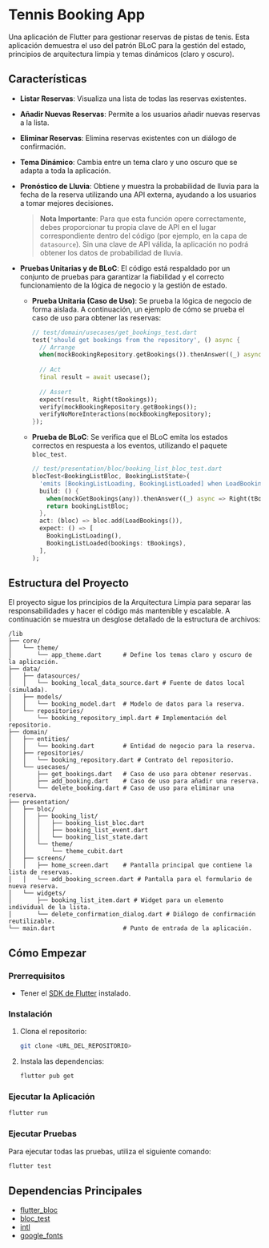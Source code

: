 # Tennis Booking App

Una aplicación de Flutter para gestionar reservas de pistas de tenis. Esta aplicación demuestra el uso del patrón BLoC para la gestión del estado, principios de arquitectura limpia y temas dinámicos (claro y oscuro).

## Características

- **Listar Reservas**: Visualiza una lista de todas las reservas existentes.
- **Añadir Nuevas Reservas**: Permite a los usuarios añadir nuevas reservas a la lista.
- **Eliminar Reservas**: Elimina reservas existentes con un diálogo de confirmación.
- **Tema Dinámico**: Cambia entre un tema claro y uno oscuro que se adapta a toda la aplicación.
- **Pronóstico de Lluvia**: Obtiene y muestra la probabilidad de lluvia para la fecha de la reserva utilizando una API externa, ayudando a los usuarios a tomar mejores decisiones.

  > **Nota Importante**: Para que esta función opere correctamente, debes proporcionar tu propia clave de API en el lugar correspondiente dentro del código (por ejemplo, en la capa de `datasource`). Sin una clave de API válida, la aplicación no podrá obtener los datos de probabilidad de lluvia.

- **Pruebas Unitarias y de BLoC**: El código está respaldado por un conjunto de pruebas para garantizar la fiabilidad y el correcto funcionamiento de la lógica de negocio y la gestión de estado.

  - **Prueba Unitaria (Caso de Uso)**: Se prueba la lógica de negocio de forma aislada. A continuación, un ejemplo de cómo se prueba el caso de uso para obtener las reservas:

    ```dart
    // test/domain/usecases/get_bookings_test.dart
    test('should get bookings from the repository', () async {
      // Arrange
      when(mockBookingRepository.getBookings()).thenAnswer((_) async => Right(tBookings));
      
      // Act
      final result = await usecase();
      
      // Assert
      expect(result, Right(tBookings));
      verify(mockBookingRepository.getBookings());
      verifyNoMoreInteractions(mockBookingRepository);
    });
    ```

  - **Prueba de BLoC**: Se verifica que el BLoC emita los estados correctos en respuesta a los eventos, utilizando el paquete `bloc_test`.

    ```dart
    // test/presentation/bloc/booking_list_bloc_test.dart
    blocTest<BookingListBloc, BookingListState>(
      'emits [BookingListLoading, BookingListLoaded] when LoadBookings is added.',
      build: () {
        when(mockGetBookings(any)).thenAnswer((_) async => Right(tBookings));
        return bookingListBloc;
      },
      act: (bloc) => bloc.add(LoadBookings()),
      expect: () => [
        BookingListLoading(),
        BookingListLoaded(bookings: tBookings),
      ],
    );
    ```

## Estructura del Proyecto

El proyecto sigue los principios de la Arquitectura Limpia para separar las responsabilidades y hacer el código más mantenible y escalable. A continuación se muestra un desglose detallado de la estructura de archivos:

```
/lib
├── core/
│   └── theme/
│       └── app_theme.dart      # Define los temas claro y oscuro de la aplicación.
├── data/
│   ├── datasources/
│   │   └── booking_local_data_source.dart # Fuente de datos local (simulada).
│   ├── models/
│   │   └── booking_model.dart  # Modelo de datos para la reserva.
│   └── repositories/
│       └── booking_repository_impl.dart # Implementación del repositorio.
├── domain/
│   ├── entities/
│   │   └── booking.dart        # Entidad de negocio para la reserva.
│   ├── repositories/
│   │   └── booking_repository.dart # Contrato del repositorio.
│   └── usecases/
│       ├── get_bookings.dart   # Caso de uso para obtener reservas.
│       ├── add_booking.dart    # Caso de uso para añadir una reserva.
│       └── delete_booking.dart # Caso de uso para eliminar una reserva.
├── presentation/
│   ├── bloc/
│   │   ├── booking_list/
│   │   │   ├── booking_list_bloc.dart
│   │   │   ├── booking_list_event.dart
│   │   │   └── booking_list_state.dart
│   │   └── theme/
│   │       └── theme_cubit.dart
│   ├── screens/
│   │   ├── home_screen.dart    # Pantalla principal que contiene la lista de reservas.
│   │   └── add_booking_screen.dart # Pantalla para el formulario de nueva reserva.
│   └── widgets/
│       ├── booking_list_item.dart # Widget para un elemento individual de la lista.
│       └── delete_confirmation_dialog.dart # Diálogo de confirmación reutilizable.
└── main.dart                   # Punto de entrada de la aplicación.
```

## Cómo Empezar

### Prerrequisitos

-   Tener el [SDK de Flutter](https://flutter.dev/docs/get-started/install) instalado.

### Instalación

1.  Clona el repositorio:
    ```bash
    git clone <URL_DEL_REPOSITORIO>
    ```
2.  Instala las dependencias:
    ```bash
    flutter pub get
    ```

### Ejecutar la Aplicación

```bash
flutter run
```

### Ejecutar Pruebas

Para ejecutar todas las pruebas, utiliza el siguiente comando:

```bash
flutter test
```

## Dependencias Principales

-   [flutter_bloc](https://pub.dev/packages/flutter_bloc)
-   [bloc_test](https://pub.dev/packages/bloc_test)
-   [intl](https://pub.dev/packages/intl)
-   [google_fonts](https://pub.dev/packages/google_fonts)
